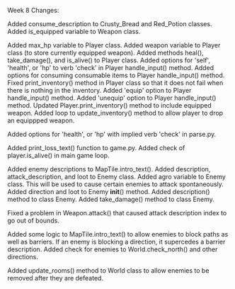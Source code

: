 Week 8 Changes:

Added consume_description to Crusty_Bread and Red_Potion classes.
Added is_equipped variable to Weapon class.

Added max_hp variable to Player class.
Added weapon variable to Player class (to store currently equipped weapon).
Added methods heal(), take_damage(), and is_alive() to Player class.
Added options for 'self', 'health', or 'hp' to verb 'check' in Player handle_input() method.
Added options for consuming consumable items to Player handle_input() method.
Fixed print_inventory() method in Player class so that it does not fail when there is nothing in the inventory.
Added 'equip' option to Player handle_input() method.
Added 'unequip' option to Player handle_input() method.
Updated Player.print_inventory() method to include equipped weapon.
Added loop to update_inventory() method to allow player to drop an equippped weapon.

Added options for 'health', or 'hp' with implied verb 'check' in parse.py.

Added print_loss_text() function to game.py. Added check of player.is_alive() in main game loop.


Added enemy descriptions to MapTile.intro_text().
Added description, attack_description, and loot to Enemy class.
Added agro variable to Enemy class. This will be used to cause certain enemies to attack spontaneously.
Added direction and loot to Enemy __init__() method.
Added description() method to class Enemy.
Added take_damage() method to class Enemy.

Fixed a problem in Weapon.attack() that caused attack description index to go out of bounds.

Added some logic to MapTile.intro_text() to allow enemies to block paths as well as barriers. If an enemy is blocking a direction, it supercedes a barrier description.
Added check for enemies to World.check_north() and other directions.

Added update_rooms() method to World class to allow enemies to be removed after they are defeated.
